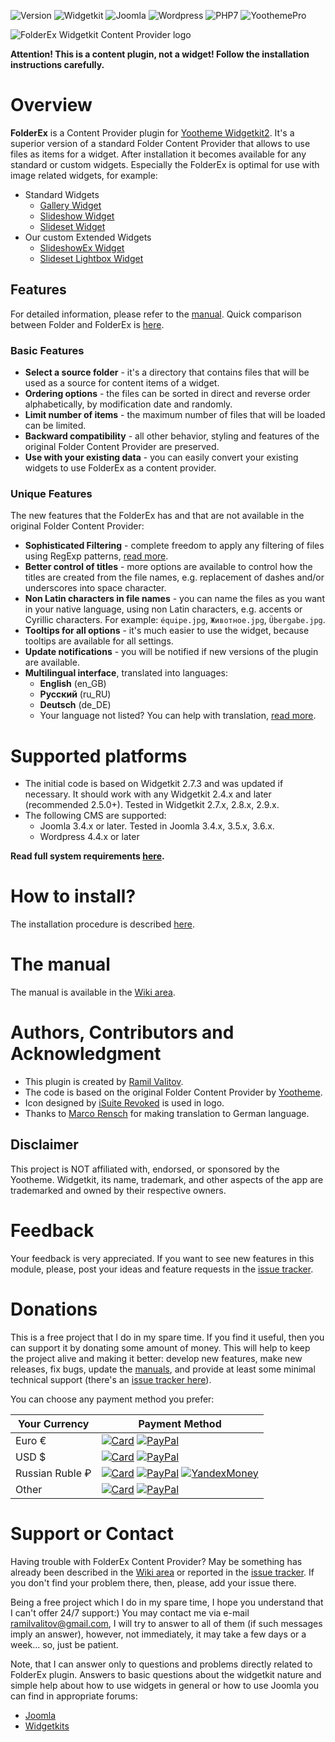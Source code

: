 ![Version](https://img.shields.io/badge/Release-v1.2.6-green.svg?style=flat) ![Widgetkit](https://img.shields.io/badge/Widgetkit-v2.4.x+-green.svg?style=flat) ![Joomla](https://img.shields.io/badge/Joomla!-v3.4.x+-yellow.svg?style=flat) ![Wordpress](https://img.shields.io/badge/Wordpress-v4.4.x+-yellow.svg?style=flat) ![PHP7](https://img.shields.io/badge/PHP7-compatible-blue.svg?style=flat) ![YoothemePro](https://img.shields.io/badge/YoothemePro-compatible-blue.svg?style=flat)

![FolderEx Widgetkit Content Provider logo](https://raw.githubusercontent.com/wiki/rvalitov/widgetkit-folder-ex/images/logo.jpg)

**Attention! This is a content plugin, not a widget! Follow the installation instructions carefully.**

# Overview
**FolderEx** is a Content Provider plugin for [Yootheme Widgetkit2](https://yootheme.com/widgetkit). It's a superior version of a standard Folder Content Provider that allows to use files as items for a widget. After installation it becomes available for any standard or custom widgets. Especially the FolderEx is optimal for use with image related widgets, for example:

* Standard Widgets
	* [Gallery Widget](http://yootheme.com/demo/widgetkit/joomla/index.php/home/gallery)
	* [Slideshow Widget](http://yootheme.com/demo/widgetkit/joomla/index.php/home/slideshow)
	* [Slideset Widget](http://yootheme.com/demo/widgetkit/joomla/index.php/home/slideset)
* Our custom Extended Widgets 
	* [SlideshowEx Widget](https://github.com/rvalitov/widgetkit-slidesetlightbox)
	* [Slideset Lightbox Widget](https://github.com/rvalitov/widgetkit-slidesetlightbox)

## Features
For detailed information, please refer to the [manual](https://github.com/rvalitov/widgetkit-folder-ex/wiki). Quick comparison between Folder and FolderEx is [here](https://github.com/rvalitov/widgetkit-folder-ex/wiki/Quick-comparison-Folder-VS-FolderEx).

### Basic Features

* **Select a source folder** - it's a directory that contains files that will be used as a source for content items of a widget.
* **Ordering options** - the files can be sorted in direct and reverse order alphabetically, by modification date and randomly.
* **Limit number of items** - the maximum number of files that will be loaded can be limited.
* **Backward compatibility** - all other behavior, styling and features of the original Folder Content Provider are preserved.
* **Use with your existing data** - you can easily convert your existing widgets to use FolderEx as a content provider.

### Unique Features
The new features that the FolderEx has and that are not available in the original Folder Content Provider:
 
* **Sophisticated Filtering** - complete freedom to apply any filtering of files using RegExp patterns, [read more](https://github.com/rvalitov/widgetkit-folder-ex/wiki/Filtering-Patterns).
* **Better control of titles** - more options are available to control how the titles are created from the file names, e.g. replacement of dashes and/or underscores into space character.
* **Non Latin characters in file names** - you can name the files as you want in your native language, using non Latin characters, e.g. accents or Cyrillic characters. For example: `équipe.jpg`, `Животное.jpg`, `Übergabe.jpg`.
* **Tooltips for all options** - it's much easier to use the widget, because tooltips are available for all settings.
* **Update notifications** - you will be notified if new versions of the plugin are available.
* **Multilingual interface**, translated into languages:
	* **English** (en_GB)
	* **Русский** (ru_RU)
	* **Deutsch** (de_DE)
	* Your language not listed? You can help with translation, [read more](https://github.com/rvalitov/widgetkit-folder-ex/wiki/Translation-issues). 

# Supported platforms
* The initial code is based on Widgetkit 2.7.3 and was updated if necessary. It should work with any Widgetkit 2.4.x and later (recommended 2.5.0+). Tested in Widgetkit 2.7.x, 2.8.x, 2.9.x.
* The following CMS are supported:
	* Joomla 3.4.x or later. Tested in Joomla 3.4.x, 3.5.x, 3.6.x.
	* Wordpress 4.4.x or later

**Read full system requirements [here](https://github.com/rvalitov/widgetkit-folder-ex/wiki/System-requirements).** 

# How to install?
The installation procedure is described [here](https://github.com/rvalitov/widgetkit-folder-ex/wiki/How-to-install).

# The manual
The manual is available in the [Wiki area](https://github.com/rvalitov/widgetkit-folder-ex/wiki).

# Authors, Contributors and Acknowledgment
* This plugin is created by [Ramil Valitov](http://www.valitov.me).
* The code is based on the original Folder Content Provider by [Yootheme](http://yootheme.com/).
* Icon designed by [iSuite Revoked](http://prax-08.deviantart.com/) is used in logo.
* Thanks to [Marco Rensch](https://github.com/marcorensch) for making translation to German language.

## Disclaimer
This project is NOT affiliated with, endorsed, or sponsored by the Yootheme. Widgetkit, its name, trademark, and other aspects of the app are trademarked and owned by their respective owners.

# Feedback
Your feedback is very appreciated. If you want to see new features in this module, please, post your ideas and feature requests in the [issue tracker](https://github.com/rvalitov/widgetkit-folder-ex/issues).

# Donations
This is a free project that I do in my spare time. If you find it useful, then you can support it by donating some amount of money. This will help to keep the project alive and making it better: develop new features, make new releases, fix bugs, update the [manuals](https://github.com/rvalitov/widgetkit-folder-ex/wiki), and provide at least some minimal technical support (there's an [issue tracker here](https://github.com/rvalitov/widgetkit-folder-ex/issues)).

You can choose any payment method you prefer:

Your Currency | Payment Method
------------ | -------------
Euro € | [![Card](https://img.shields.io/badge/EURO-Debit/Credit%20Card-6f202b.svg?style=flat)](https://www.paypal.com/cgi-bin/webscr?cmd=_s-xclick&hosted_button_id=BJJF3E6DBRYHA) [![PayPal](https://img.shields.io/badge/EURO-PayPal-blue.svg?style=flat)](https://www.paypal.me/valitov/0eur) 
USD $ | [![Card](https://img.shields.io/badge/USD-Debit/Credit%20Card-6f202b.svg?style=flat)](https://www.paypal.com/cgi-bin/webscr?cmd=_s-xclick&hosted_button_id=B8VMNU7SEAU8J) [![PayPal](https://img.shields.io/badge/USD-PayPal-blue.svg?style=flat)](https://www.paypal.me/valitov/0usd) 
Russian Ruble ₽ | [![Card](https://img.shields.io/badge/RUB-Debit/Credit%20Card-6f202b.svg?style=flat)](https://money.yandex.ru/to/410011424143476) [![PayPal](https://img.shields.io/badge/RUB-PayPal-blue.svg?style=flat)](https://www.paypal.me/valitov/0rub) [![YandexMoney](https://img.shields.io/badge/RUB-YandexMoney-5b0d56.svg?style=flat)](https://money.yandex.ru/to/410011424143476)
Other | [![Card](https://img.shields.io/badge/OTHER-Debit/Credit%20Card-6f202b.svg?style=flat)](https://www.paypal.com/cgi-bin/webscr?cmd=_s-xclick&hosted_button_id=BJJF3E6DBRYHA) [![PayPal](https://img.shields.io/badge/OTHER-PayPal-blue.svg?style=flat)](https://www.paypal.me/valitov)

# Support or Contact
Having trouble with FolderEx Content Provider? May be something has already been described in the [Wiki area](https://github.com/rvalitov/widgetkit-folder-ex/wiki) or reported in the [issue tracker](https://github.com/rvalitov/widgetkit-folder-ex/issues). If you don't find your problem there, then, please, add your issue there. 

Being a free project which I do in my spare time, I hope you understand that I can't offer 24/7 support:) You may contact me via e-mail ramilvalitov@gmail.com, I will try to answer to all of them (if such messages imply an answer), however, not immediately, it may take a few days or a week... so, just be patient. 

Note, that I can answer only to questions and problems directly related to FolderEx plugin. Answers to basic questions about the widgetkit nature and simple help about how to use widgets in general or how to use Joomla you can find in appropriate forums:

* [Joomla](http://forum.joomla.org/)
* [Widgetkits](https://yootheme.com/support)
